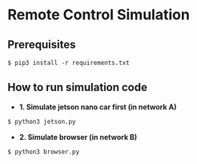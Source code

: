 # Remote Control Simulation

## Prerequisites
```
$ pip3 install -r requirements.txt
```

## How to run simulation code
- **1. Simulate jetson nano car first (in network A)**
```python
$ python3 jetson.py
```
- **2. Simulate browser (in network B)**
```python
$ python3 browser.py
```
